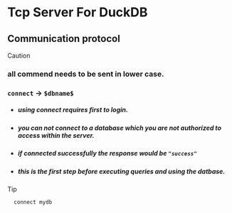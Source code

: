 # Tcp Server For DuckDB

## Communication protocol
> [!Caution]
>  ### **all commend needs to be sent in lower case.**

### `connect` $\rightarrow$ `$dbname$`
- ##### using connect requires first to login.
- ##### you can not connect to a database which you are not authorized to access within the server.
- ##### if connected successfully the response would be `"success"`
- ##### this is the first step before executing queries and using the datbase.
> [!TIP]
> ```bash
>   connect mydb
> ```